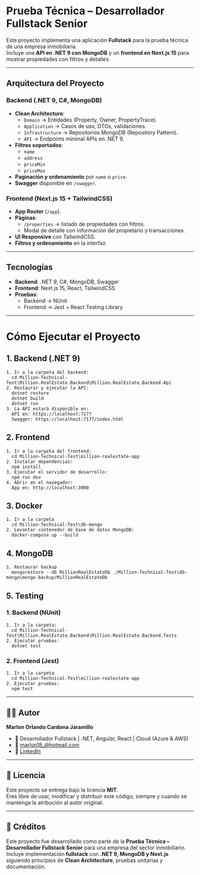 # Prueba Técnica – Desarrollador Fullstack Senior

Este proyecto implementa una aplicación **Fullstack** para la prueba técnica de una empresa inmobiliaria.  
Incluye una **API en .NET 9 con MongoDB** y un **frontend en Next.js 15** para mostrar propiedades con filtros y detalles.  

---

## Arquitectura del Proyecto

### Backend (.NET 9, C#, MongoDB)
- **Clean Architecture**:
  - `Domain` → Entidades (Property, Owner, PropertyTrace).
  - `Application` → Casos de uso, DTOs, validaciones.
  - `Infrastructure` → Repositorios MongoDB (Repository Pattern).
  - `API` → Endpoints minimal APIs en .NET 9.
- **Filtros soportados**:
  - `name`
  - `address`
  - `priceMin`
  - `priceMax`
- **Paginación y ordenamiento** por `name` o `price`.
- **Swagger** disponible en `/swagger`.

### Frontend (Next.js 15 + TailwindCSS)
- **App Router** (`/app`).
- **Páginas**:
  - `/properties` → listado de propiedades con filtros.
  - Modal de detalle con información del propietario y transacciones.
- **UI Responsive** con TailwindCSS.
- **Filtros y ordenamiento** en la interfaz.

---

## Tecnologías
- **Backend**: .NET 9, C#, MongoDB, Swagger
- **Frontend**: Next.js 15, React, TailwindCSS
- **Pruebas**:
  - Backend → NUnit
  - Frontend → Jest + React Testing Library

---

# Cómo Ejecutar el Proyecto

## 1. Backend (.NET 9)
    1. Ir a la carpeta del backend:
      cd Million-Technical-Test\Million.RealEstate.Backend\Million.RealEstate.Backend.Api
    2. Restaurar y ejecutar la API:
      dotnet restore
      dotnet build
      dotnet run
    3. La API estará disponible en:
      API en: https://localhost:7177
      Swagger: https://localhost:7177/index.html

## 2. Frontend
    1. Ir a la carpeta del frontend:
      cd Million-Technical-Test\million-realestate-app
    2. Instalar dependencias:
      npm install
    3. Ejecutar el servidor de desarrollo:
      npm run dev
    4. Abrir en el navegador:
      App en: http://localhost:3000

## 3. Docker 
    1. Ir a la carpeta
      cd Million-Technical-Test\db-mongo
    2. Levantar contenedor de base de datos MongoDB:
      docker-compose up --build

## 4. MongoDB
    1. Restaurar backup
      mongorestore --db MillionRealEstateDb ./Million-Technical-Test\db-mongo\mongo-backup/MillionRealEstateDb

## 5. Testing
  ### 1. Backend (NUnit)
    1. Ir a la carpeta: 
      cd Million-Technical-Test\Million.RealEstate.Backend\Million.RealEstate.Backend.Tests
    2. Ejecutar pruebas:
      dotnet test

  ### 2. Frontend (Jest)
    1. Ir a la carpeta
      cd Million-Technical-Test\million-realestate-app
    2. Ejecutar pruebas: 
      npm test


---

## 👨‍💻 Autor

**Marlon Orlando Cardona Jaramillo**  
- 💼 Desarrollador Fullstack | .NET, Angular, React | Cloud (Azure & AWS) 
- 📧 marlon18_@hotmail.com
- 🔗 [LinkedIn](www.linkedin.com/in/marlon880215)

---

## 📄 Licencia

Este proyecto se entrega bajo la licencia **MIT**.  
Eres libre de usar, modificar y distribuir este código, siempre y cuando se mantenga la atribución al autor original.

---

## 🙌 Créditos

Este proyecto fue desarrollado como parte de la **Prueba Técnica – Desarrollador Fullstack Senior** para una empresa del sector inmobiliario.  
Incluye implementación **fullstack** con **.NET 9, MongoDB y Next.js** siguiendo principios de **Clean Architecture**, pruebas unitarias y documentación.
